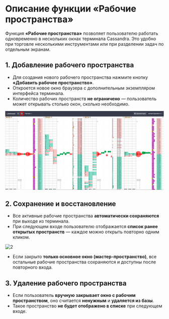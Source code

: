 # Описание функции «Рабочие пространства»

Функция **«Рабочие пространства»** позволяет пользователю работать одновременно в нескольких окнах терминала Cassandra. Это удобно при торговле несколькими инструментами или при разделении задач по отдельным экранам.

## 1. Добавление рабочего пространства

- Для создания нового рабочего пространства нажмите кнопку **«Добавить рабочее пространство»**.
- Откроется новое окно браузера с дополнительным экземпляром интерфейса терминала.
- Количество рабочих пространств **не ограничено** — пользователь может открывать столько окон, сколько необходимо.

![1](images/interface/add_workspace.png)

## 2. Сохранение и восстановление

- Все активные рабочие пространства **автоматически сохраняются** при выходе из терминала.
- При следующем входе пользователю отображается **список ранее открытых пространств** — каждое можно открыть повторно одним кликом.

![2](images/interface/workspace_list_on_login.png)

- Если закрыто **только основное окно (мастер-пространство)**, все остальные рабочие пространства сохраняются и доступны после повторного входа.

## 3. Удаление рабочего пространства

- Если пользователь **вручную закрывает окно с рабочим пространством**, оно считается **ненужным** и **удаляется из базы**.
- Такое пространство **не будет отображено в списке** при следующем входе.
